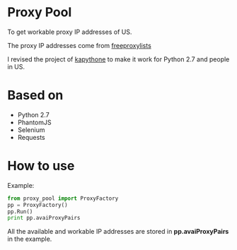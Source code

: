 # Proxy Pool
To get workable proxy IP addresses of US.

The proxy IP addresses come from [freeproxylists](http://www.freeproxylists.net/us.html)

I revised the project of [kapythone](https://github.com/kapythone/ProxyFactory) to make it work for Python 2.7 and people in US.

# Based on
* Python 2.7
* PhantomJS
* Selenium
* Requests

# How to use
Example:

```python
from proxy_pool import ProxyFactory
pp = ProxyFactory()
pp.Run()
print pp.avaiProxyPairs
```
All the available and workable IP addresses are stored in **pp.avaiProxyPairs** in the example.